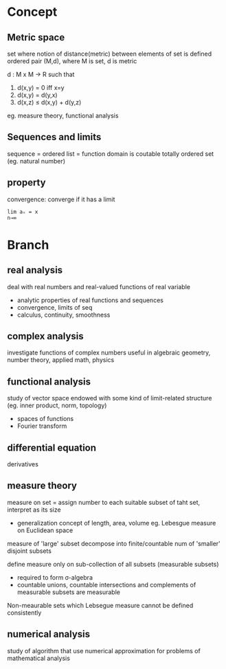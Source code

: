 # Concept
## Metric space
set where notion of distance(metric) between elements of set is defined
ordered pair (M,d), where M is set, d is metric

d : M x M -> R such that
1. d(x,y) = 0 iff x=y
2. d(x,y) = d(y,x)
3. d(x,z) ≤ d(x,y) + d(y,z)

eg. measure theory, functional analysis

## Sequences and limits
sequence = ordered list
= function domain is coutable totally ordered set (eg. natural number)

## property
convergence: converge if it has a limit
```
lim aₙ = x
n→∞
```

# Branch
## real analysis
deal with real numbers and real-valued functions of real variable
- analytic properties of real functions and sequences
- convergence, limits of seq
- calculus, continuity, smoothness

## complex analysis
investigate functions of complex numbers
useful in algebraic geometry, number theory, applied math, physics

## functional analysis
study of vector space endowed with some kind of limit-related structure (eg. inner product, norm, topology)
- spaces of functions
- Fourier transform

## differential equation
derivatives

## measure theory
measure on set = assign number to each suitable subset of taht set, interpret as its size
- generalization concept of length, area, volume
eg. Lebesgue measure on Euclidean space

measure of 'large' subset decompose into finite/countable num of 'smaller' disjoint subsets

define measure only on sub-collection of all subsets (measurable subsets)
- required to form σ-algebra
- countable unions, countable intersections and complements of measurable subsets are measurable

Non-meaurable sets which Lebsegue measure cannot be defined consistently

## numerical analysis
study of algorithm that use numerical approximation for problems of mathematical analysis





